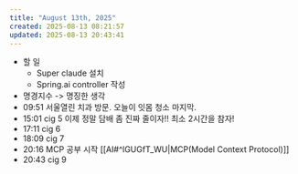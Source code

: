 ```yaml
---
title: "August 13th, 2025"
created: 2025-08-13 08:21:57
updated: 2025-08-13 20:43:41
---
```

  * 할 일
    * Super claude 설치
    * Spring.ai controller 작성
  * 명경지수 -> 명징한 생각
  * 09:51 서울열린 치과 방문. 오늘이 잇몸 청소 마지막.
  * 15:01 cig 5 이제 정말 담배 좀 진짜 줄이자!! 최소 2시간을 참자!
  * 17:11 cig 6
  * 18:09 cig 7
  * 20:16 MCP 공부 시작 [[AI#^lGUGfT_WU|MCP(Model Context Protocol)]]
  * 20:43 cig 9
